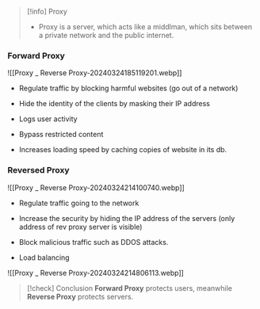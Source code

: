 > [!info] Proxy
> * Proxy is a server, which acts like a middlman, which sits between a private network and the public internet.

### Forward Proxy
![[Proxy _ Reverse Proxy-20240324185119201.webp]]

* Regulate traffic by blocking harmful websites (go out of a network)

* Hide the identity of the clients by masking their IP address

* Logs user activity

* Bypass restricted content

 * Increases loading speed by caching copies of website in its db.

### Reversed Proxy
![[Proxy _ Reverse Proxy-20240324214100740.webp]]

* Regulate traffic going to the network

* Increase the security by hiding the IP address of the servers (only address of rev proxy server is visible)

* Block malicious traffic such as DDOS attacks.

* Load balancing

![[Proxy _ Reverse Proxy-20240324214806113.webp]]

> [!check]  Conclusion
> **Forward Proxy** protects users, meanwhile **Reverse Proxy** protects servers.